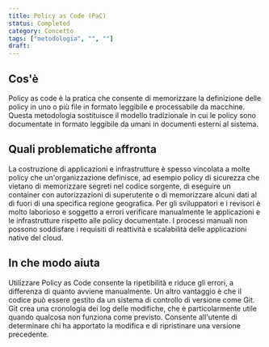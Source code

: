 ```yaml
---
title: Policy as Code (PaC)
status: Completed
category: Concetto
tags: ["metodologia", "", ""]
draft: 
---
```


## Cos'è

Policy as code è la pratica che consente di memorizzare la definizione delle policy in uno o più file in formato leggibile e processabile da macchine. 
Questa metodologia sostituisce il modello tradizionale in cui le policy sono documentate in formato leggibile da umani in documenti esterni al sistema.

## Quali problematiche affronta

La costruzione di applicazioni e infrastrutture è spesso vincolata a molte policy che un'organizzazione definisce, 
ad esempio policy di sicurezza che vietano di memorizzare segreti nel codice sorgente, di eseguire un container con autorizzazioni di superutente 
o di memorizzare alcuni dati al di fuori di una specifica regione geografica. 
Per gli sviluppatori e i revisori è molto laborioso e soggetto a errori verificare manualmente le applicazioni e le infrastrutture rispetto alle policy documentate.
I processi manuali non possono soddisfare i requisiti di reattività e scalabilità delle applicazioni native del cloud.

## In che modo aiuta

Utilizzare Policy as Code consente la ripetibilità e riduce gli errori, a differenza di quanto avviene manualmente.
Un altro vantaggio è che il codice può essere gestito da un sistema di controllo di versione come Git. 
Git crea una cronologia dei log delle modifiche, che è particolarmente utile quando qualcosa non funziona come previsto. 
Consente all'utente di determinare chi ha apportato la modifica e di ripristinare una versione precedente.


